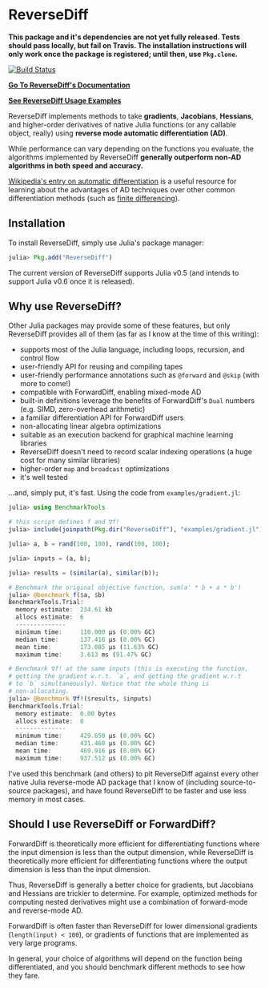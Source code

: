 # ReverseDiff

**This package and it's dependencies are not yet fully released. Tests should pass locally, but fail on Travis. The installation instructions will only work once the package is registered; until then, use `Pkg.clone`.**

[![Build Status](https://travis-ci.org/JuliaDiff/ReverseDiff.jl.svg?branch=master)](https://travis-ci.org/JuliaDiff/ReverseDiff.jl)

[**Go To ReverseDiff's Documentation**](http://www.juliadiff.org/ReverseDiff.jl/)

[**See ReverseDiff Usage Examples**](https://github.com/JuliaDiff/ReverseDiff.jl/tree/master/examples)

ReverseDiff implements methods to take **gradients**, **Jacobians**, **Hessians**, and
higher-order derivatives of native Julia functions (or any callable object, really) using
**reverse mode automatic differentiation (AD)**.

While performance can vary depending on the functions you evaluate, the algorithms
implemented by ReverseDiff **generally outperform non-AD algorithms in both speed and
accuracy.**

[Wikipedia's entry on automatic differentiation](https://en.wikipedia.org/wiki/Automatic_differentiation)
is a useful resource for learning about the advantages of AD techniques over other common
differentiation methods (such as [finite differencing](https://en.wikipedia.org/wiki/Numerical_differentiation)).

## Installation

To install ReverseDiff, simply use Julia's package manager:

```julia
julia> Pkg.add("ReverseDiff")
```

The current version of ReverseDiff supports Julia v0.5 (and intends to support Julia v0.6 once it is released).

## Why use ReverseDiff?

Other Julia packages may provide some of these features, but only ReverseDiff provides all
of them (as far as I know at the time of this writing):

- supports most of the Julia language, including loops, recursion, and control flow
- user-friendly API for reusing and compiling tapes
- user-friendly performance annotations such as `@forward` and `@skip` (with more to come!)
- compatible with ForwardDiff, enabling mixed-mode AD
- built-in definitions leverage the benefits of ForwardDiff's `Dual` numbers (e.g. SIMD, zero-overhead arithmetic)
- a familiar differentiation API for ForwardDiff users
- non-allocating linear algebra optimizations
- suitable as an execution backend for graphical machine learning libraries
- ReverseDiff doesn't need to record scalar indexing operations (a huge cost for many similar libraries)
- higher-order `map` and `broadcast` optimizations
- it's well tested

...and, simply put, it's fast. Using the code from `examples/gradient.jl`:

```julia
julia> using BenchmarkTools

# this script defines f and ∇f!
julia> include(joinpath(Pkg.dir("ReverseDiff"), "examples/gradient.jl"));

julia> a, b = rand(100, 100), rand(100, 100);

julia> inputs = (a, b);

julia> results = (similar(a), similar(b));

# Benchmark the original objective function, sum(a' * b + a * b')
julia> @benchmark f($a, $b)
BenchmarkTools.Trial:
  memory estimate:  234.61 kb
  allocs estimate:  6
  --------------
  minimum time:     110.000 μs (0.00% GC)
  median time:      137.416 μs (0.00% GC)
  mean time:        173.085 μs (11.63% GC)
  maximum time:     3.613 ms (91.47% GC)

# Benchmark ∇f! at the same inputs (this is executing the function,
# getting the gradient w.r.t. `a`, and getting the gradient w.r.t
# to `b` simultaneously). Notice that the whole thing is
# non-allocating.
julia> @benchmark ∇f!($results, $inputs)
BenchmarkTools.Trial:
  memory estimate:  0.00 bytes
  allocs estimate:  0
  --------------
  minimum time:     429.650 μs (0.00% GC)
  median time:      431.460 μs (0.00% GC)
  mean time:        469.916 μs (0.00% GC)
  maximum time:     937.512 μs (0.00% GC)
```

I've used this benchmark (and others) to pit ReverseDiff against every other native
Julia reverse-mode AD package that I know of (including source-to-source packages),
and have found ReverseDiff to be faster and use less memory in most cases.

## Should I use ReverseDiff or ForwardDiff?

ForwardDiff is theoretically more efficient for differentiating functions where the input
dimension is less than the output dimension, while ReverseDiff is theoretically more
efficient for differentiating functions where the output dimension is less than the
input dimension.

Thus, ReverseDiff is generally a better choice for gradients, but Jacobians and Hessians are
trickier to determine. For example, optimized methods for computing nested derivatives might
use a combination of forward-mode and reverse-mode AD.

ForwardDiff is often faster than ReverseDiff for lower dimensional gradients (`length(input)
< 100`), or gradients of functions that are implemented as very large programs.

In general, your choice of algorithms will depend on the function being differentiated, and
you should benchmark different methods to see how they fare.
